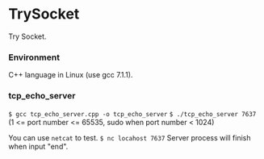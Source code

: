 # TrySocket
Try Socket.

### Environment
C++ language in Linux (use gcc 7.1.1).

### tcp_echo_server
`$ gcc tcp_echo_server.cpp -o tcp_echo_server`
`$ ./tcp_echo_server 7637`
(1 <= port number <= 65535, sudo when port number < 1024)

You can use `netcat` to test.
`$ nc locahost 7637`
Server process will finish when input "end".

